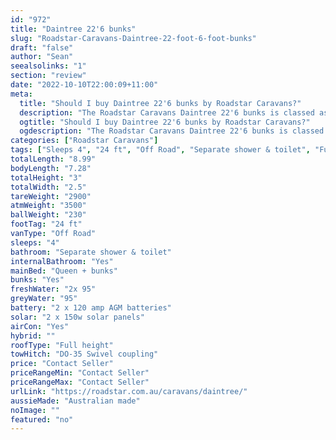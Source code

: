 ```yaml
---
id: "972"
title: "Daintree 22'6 bunks"
slug: "Roadstar-Caravans-Daintree-22-foot-6-foot-bunks"
draft: "false"
author: "Sean"
seealsolinks: "1"
section: "review"
date: "2022-10-10T22:00:09+11:00"
meta:
  title: "Should I buy Daintree 22'6 bunks by Roadstar Caravans?"
  description: "The Roadstar Caravans Daintree 22'6 bunks is classed as Off Road, and sleeps 4 people. It is Australian made and comes in at 24 ft. It generally has Separate shower & toilet."
  ogtitle: "Should I buy Daintree 22'6 bunks by Roadstar Caravans?"
  ogdescription: "The Roadstar Caravans Daintree 22'6 bunks is classed as Off Road, and sleeps 4 people. It is Australian made and comes in at 24 ft. It generally has Separate shower & toilet."
categories: ["Roadstar Caravans"]
tags: ["Sleeps 4", "24 ft", "Off Road", "Separate shower & toilet", "Full height", "Price Unknown", "Australian made"]
totalLength: "8.99"
bodyLength: "7.28"
totalHeight: "3"
totalWidth: "2.5"
tareWeight: "2900"
atmWeight: "3500"
ballWeight: "230"
footTag: "24 ft"
vanType: "Off Road"
sleeps: "4"
bathroom: "Separate shower & toilet"
internalBathroom: "Yes"
mainBed: "Queen + bunks"
bunks: "Yes"
freshWater: "2x 95"
greyWater: "95"
battery: "2 x 120 amp AGM batteries"
solar: "2 x 150w solar panels"
airCon: "Yes"
hybrid: ""
roofType: "Full height"
towHitch: "DO-35 Swivel coupling"
price: "Contact Seller"
priceRangeMin: "Contact Seller"
priceRangeMax: "Contact Seller"
urlLink: "https://roadstar.com.au/caravans/daintree/"
aussieMade: "Australian made"
noImage: ""
featured: "no"
---
```

